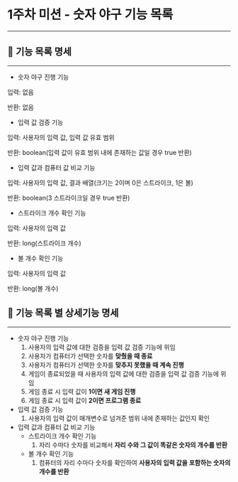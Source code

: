 # 1주차 미션 - 숫자 야구 기능 목록

---

## 📝 기능 목록 명세

---

- 숫자 야구 진행 기능

입력: 없음

반환: 없음

- 입력 값 검증 기능

입력: 사용자의 입력 값, 입력 값 유효 범위

반환: boolean(입력 값이 유효 범위 내에 존재하는 값일 경우 true 반환)

- 입력 값과 컴퓨터 값 비교 기능

입력: 사용자의 입력 값, 결과 배열(크기는 2이며 0은 스트라이크, 1은 볼)

반환: boolean(3 스트라이크일 경우 true 반환)

- 스트라이크 개수 확인 기능

입력: 사용자의 입력 값

반환: long(스트라이크 개수)

- 볼 개수 확인 기능

입력: 사용자의 입력 값

반환: long(볼 개수)

## 🚨 기능 목록 별 상세기능 명세

---

- 숫자 야구 진행 기능
    1. 사용자의 입력 값에 대한 검증을 입력 값 검증 기능에 위임
    2. 사용자가 컴퓨터가 선택한 숫자를 **맞췄을 때 종료**
    3. 사용자가 컴퓨터가 선택한 숫자를 **맞추지 못했을 때 계속 진행**
    4. 게임이 종료되었을 때 사용자의 입력 값에 대한 검증을 입력 값 검증 기능에 위임
    5. 게임 종료 시 입력 값이 **1이면 새 게임 진행**
    6. 게임 종료 시 입력 값이 **2이면 프로그램 종료**
- 입력 값 검증 기능
    1. 사용자의 입력 값이 매개변수로 넘겨준 범위 내에 존재하는 값인지 확인
- 입력 값과 컴퓨터 값 비교 기능
    - 스트라이크 개수 확인 기능
        1. 자리 수마다 숫자를 비교해서 **자리 수와 그 값이 똑같은 숫자의 개수를 반환**
    - 볼 개수 확인 기능
        1. 컴퓨터의 자리 수마다 숫자를 확인하여 **사용자의 입력 값을 포함하는 숫자의 개수를 반환**